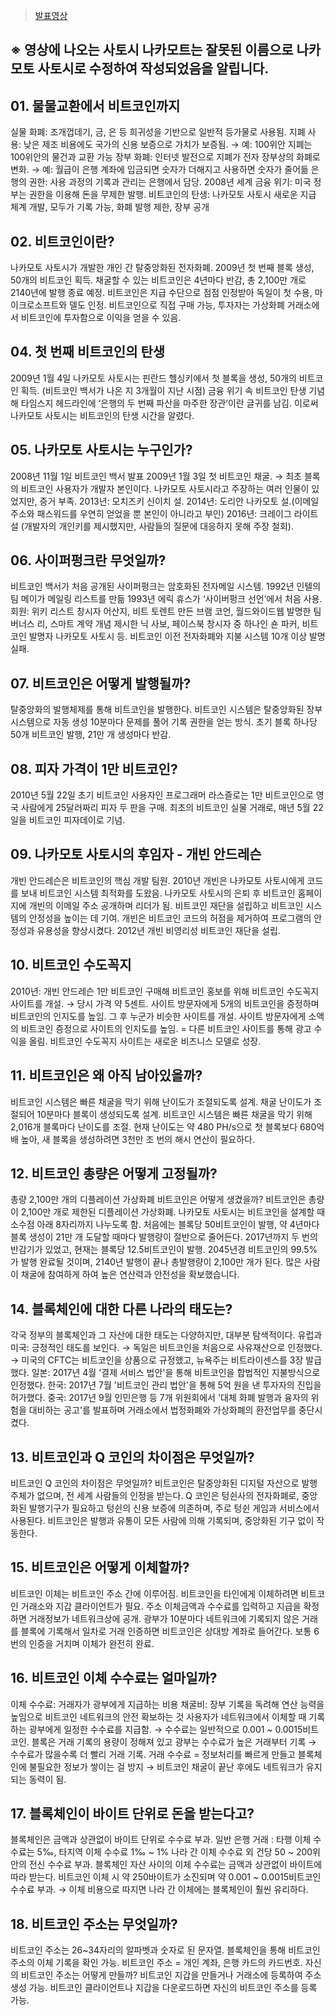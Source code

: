 > [발표영상](https://youtu.be/5sa3h0ogWhM)

## ※ 영상에 나오는 사토시 나카모트는 잘못된 이름으로 나카모토 사토시로 수정하여 작성되었음을 알립니다.

## 01. 물물교환에서 비트코인까지
실물 화폐: 조개껍데기, 금, 은 등 희귀성을 기반으로 일반적 등가물로 사용됨.
지폐 사용: 낮은 제조 비용에도 국가의 신용 보증으로 가치가 보증됨. 
→ 예: 100위안 지폐는 100위안의 물건과 교환 가능
장부 화폐: 인터넷 발전으로 지폐가 전자 장부상의 화폐로 변화. 
→ 예: 월급이 은행 계좌에 입금되면 숫자가 더해지고 사용하면 숫자가 줄어듦
은행의 권한: 사용 과정의 기록과 관리는 은행에서 담당.
2008년 세계 금융 위기: 미국 정부는 권한을 이용해 돈을 무제한 발행.
비트코인의 탄생: 나카모토 사토시 새로운 지급 체계 개발, 모두가 기록 가능, 화폐 발행 제한, 장부 공개

## 02. 비트코인이란?
나카모토 사토시가 개발한 개인 간 탈중앙화된 전자화폐.
2009년 첫 번째 블록 생성, 50개의 비트코인 획득.
채굴할 수 있는 비트코인은 4년마다 반감, 총 2,100만 개로 2140년에 발행 종료 예정.
비트코인은 지급 수단으로 점점 인정받아 독일이 첫 수용, 마이크로소프트와 델도 인정.
비트코인으로 직접 구매 가능, 투자자는 가상화폐 거래소에서 비트코인에 투자함으로 이익을 얻을 수 있음.

## 04. 첫 번째 비트코인의 탄생
2009년 1월 4일 나카모토 사토시는 핀란드 헬싱키에서 첫 블록을 생성, 50개의 비트코인 획득. (비트코인 백서가 나온 지 3개월이 지난 시점) 금융 위기 속 비트코인 탄생 기념해 타임스지 헤드라인에 ‘은행의 두 번째 파산을 마주한 장관’이란 글귀를 남김. 이로써 나카모토 사토시는 비트코인의 탄생 시간을 알렸다.

## 05. 나카모토 사토시는 누구인가?
2008년 11월 1일 비트코인 백서 발표
2009년 1월 3일 첫 비트코인 채굴. → 최초 블록의 비트코인 사용자가 개발자 본인이다. 
나카모토 사토시라고 주장하는 여러 인물이 있었지만, 증거 부족.
2013년: 모치즈키 신이치 설.
2014년: 도리안 나카모토 설.(이메일 주소와 패스워드를 우연히 얻었을 뿐 본인이 아니라고 부인)
2016년: 크레이그 라이트 설 (개발자의 개인키를 제시했지만, 사람들의 질문에 대응하지 못해 주장 철회).

## 06. 사이퍼펑크란 무엇일까?
비트코인 백서가 처음 공개된 사이퍼펑크는 암호화된 전자메일 시스템.
1992년 인텔의 팀 메이가 메일링 리스트를 만듦 
1993년 에릭 휴스가 ‘사이버펑크 선언’에서 처음 사용.
회원: 위키 리스트 창시자 어산지, 비트 토렌트 만든 브램 코언, 월드와이드웹 발명한 팀 버너스 리, 스마트 계약 개념 제시한 닉 사보, 페이스북 창시자 중 하나인 숀 파커, 비트코인 발명자 나카모토 사토시 등.
비트코인 이전 전자화폐와 지불 시스템 10개 이상 발명 실패.

## 07. 비트코인은 어떻게 발행될까?
탈중앙화의 발행체제를 통해 비트코인을 발행한다.
비트코인 시스템은 탈중앙화된 장부 시스템으로 자동 생성
10분마다 문제를 풀어 기록 권한을 얻는 방식.
초기 블록 하나당 50개 비트코인 발행, 21만 개 생성마다 반감.

## 08. 피자 가격이 1만 비트코인?
2010년 5월 22일 초기 비트코인 사용자인 프로그래머 라스즐로는 1만 비트코인으로 영국 사람에게 25달러짜리 피자 두 판을 구매.
최초의 비트코인 실물 거래로, 매년 5월 22일을 비트코인 피자데이로 기념.

## 09. 나카모토 사토시의 후임자 - 개빈 안드레슨
개빈 안드레슨은 비트코인의 핵심 개발 팀원.
2010년 개빈은 나카모토 사토시에게 코드를 보내 비트코인 시스템 최적화를 도왔음.
나카모토 사토시의 은퇴 후 비트코인 홈페이지에 개빈의 이메일 주소 공개하며 리더가 됨.
비트코인 재단을 설립하고 비트코인 시스템의 안정성을 높이는 데 기여.
개빈은 비트코인 코드의 허점을 제거하여 프로그램의 안정성과 유용성을 향상시켰다.
2012년 개빈 비영리성 비트코인 재단을 설립. 

## 10. 비트코인 수도꼭지
2010년: 개빈 안드레슨 1만 비트코인 구매해 비트코인 홍보를 위해 비트코인 수도꼭지 사이트를 개설. 
→ 당시 가격 약 5센트. 
사이트 방문자에게 5개의 비트코인을 증정하며 비트코인의 인지도를 높임.
그 후 누군가 비슷한 사이트를 개설. 
사이트 방문자에게 소액의 비트코인 증정으로 사이트의 인지도를 높임.
 = 다른 비트코인 사이트를 통해 광고 수익을 올림.
비트코인 수도꼭지 사이트는 새로운 비즈니스 모델로 성장.

## 11. 비트코인은 왜 아직 남아있을까?
비트코인 시스템은 빠른 채굴을 막기 위해 난이도가 조절되도록 설계.
채굴 난이도가 조절되어 10분마다 블록이 생성되도록 설계.
비트코인 시스템은 빠른 채굴을 막기 위해 2,016개 블록마다 난이도를 조절.
현재 난이도는 약 480 PH/s으로 첫 블록보다 680억 배 높아, 새 블록을 생성하려면 3천만 조 번의 해시 연산이 필요하다.

## 12. 비트코인 총량은 어떻게 고정될까?
총량 2,100만 개의 디플레이션 가상화폐 비트코인은 어떻게 생겼을까?
비트코인은 총량이 2,100만 개로 제한된 디플레이션 가상화폐. 
나카모토 사토시는 비트코인을 설계할 때 소수점 아래 8자리까지 나누도록 함. 
처음에는 블록당 50비트코인이 발행, 약 4년마다 블록 생성이 21만 개 도달할 때마다 발행량이 절반으로 줄어든다. 
2017년까지 두 번의 반감기가 있었고, 현재는 블록당 12.5비트코인이 발행. 
2045년경 비트코인의 99.5%가 발행 완료될 것이며, 2140년 발행이 끝나 총발행량이 2,100만 개가 된다. 
많은 사람이 채굴에 참여하게 하여 높은 연산력과 안전성을 확보했습니다.

## 14. 블록체인에 대한 다른 나라의 태도는?
각국 정부의 블록체인과 그 자산에 대한 태도는 다양하지만, 대부분 탐색적이다. 
유럽과 미국: 긍정적인 태도를 보인다.
→ 독일은 비트코인을 처음으로 사유재산으로 인정했다. 
→ 미국의 CFTC는 비트코인을 상품으로 규정했고, 뉴욕주는 비트라이센스를 3장 발급했다. 
일본: 2017년 4월 '결제 서비스 법안'을 통해 비트코인을 합법적인 지불방식으로 인정했다. 
한국: 2017년 7월 '비트코인 관리 법안'을 통해 5억 원을 낸 투자자의 진입을 허가했다. 
중국: 2017년 9월 인민은행 등 7개 위원회에서 '대체 화폐 발행과 융자의 위험을 대비하는 공고'를 발표하며 거래소에서 법정화폐와 가상화폐의 환전업무를 중단시켰다.

## 13. 비트코인과 Q 코인의 차이점은 무엇일까?
비트코인 Q 코인의 차이점은 무엇일까? 
비트코인은 탈중앙화된 디지털 자산으로 발행 주체가 없으며, 전 세계 사람들의 인정을 받는다. 
Q 코인은 텅쉰사의 전자화폐로, 중앙화된 발행기구가 필요하고 텅쉰의 신용 보증에 의존하며, 주로 텅쉰 게임과 서비스에서 사용된다.
비트코인은 발행과 유통이 모든 사람에 의해 기록되며, 중앙화된 기구 없이 작동한다.

## 15. 비트코인은 어떻게 이체할까?
비트코인 이체는 비트코인 주소 간에 이루어짐.
비트코인을 타인에게 이체하려면 비트코인 거래소와 지갑 클라이언트가 필요. 
주소 이체금액과 수수료를 입력하고 지급을 확정하면 거래정보가 네트워크상에 공개. 
광부가 10분마다 네트워크에 기록되지 않은 거래를 블록에 기록해서 일차로 거래 인증하면 비트코인은 상대방 계좌로 들어간다. 보통 6번의 인증을 거치며 이체가 완전히 완료.

## 16. 비트코인 이체 수수료는 얼마일까?
이체 수수료: 거래자가 광부에게 지급하는 비용
채굴비: 장부 기록을 독려해 연산 능력을 높임으로 비트코인 네트워크의 안전 확보하는 것
사용자가 네트워크에서 이체할 때 기록하는 광부에게 일정한 수수료를 지급함.
→ 수수료는 일반적으로 0.001 ~ 0.0015비트코인.
블록은 거래 기록의 용량이 정해져 있고 광부는 수수료가 높은 거래부터 기록
→ 수수료가 많을수록 더 빨리 거래 기록. 
거래 수수료 = 정보처리를 빠르게 만들고 블록체인에 불필요한 정보가 쌓이는 걸 방지
→ 비트코인 채굴이 끝난 후에도 네트워크가 유지되는 동력이 됨.

## 17. 블록체인이 바이트 단위로 돈을 받는다고?
블록체인은 금액과 상관없이 바이트 단위로 수수료 부과.
일반 은행 거래 : 타행 이체 수수료는 5‰, 타지역 이체 수수료 1‰ ~ 1%
나라 간 이체 수수료 외 건당 50 ~ 200위안의 전신 수수료 부과.
블록체인 자산 사이의 이체 수수료는 금액과 상관없이 바이트에 따라 받는다. 
비트코인 이체 시 약 250바이트가 소진되며 약 0.001 ~ 0.0015비트코인 수수료 부과.
→ 이체 비용으로 따지면 나라 간 이체에는 블록체인이 훨씬 유리하다.

## 18. 비트코인 주소는 무엇일까?
비트코인 주소는 26~34자리의 알파벳과 숫자로 된 문자열.
블록체인을 통해 비트코인 주소의 이체 기록을 확인 가능.
비트코인 주소 = 개인 계좌, 은행 카드의 카드번호. 
자신의 비트코인 주소는 어떻게 만들까? 
비트코인 지갑을 만들거나 거래소에 등록하여 주소 생성 가능.
비트코인 클라이언트나 지갑을 다운로드하면 자신의 비트코인 주소를 등록 가능.
